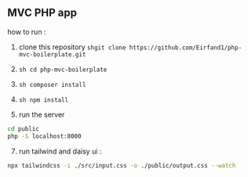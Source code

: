 ## MVC PHP app 

how to run :
1. clone this repository ```shgit clone https://github.com/Eirfand1/php-mvc-boilerplate.git```
2. ```sh cd php-mvc-boilerplate```
4. ```sh composer install```
5. ```sh npm install```

6. run the server
```sh
cd public
php -S localhost:8000
```
7. run tailwind and daisy ui : 
```sh
npx tailwindcss -i ./src/input.css -o ./public/output.css --watch       
```
